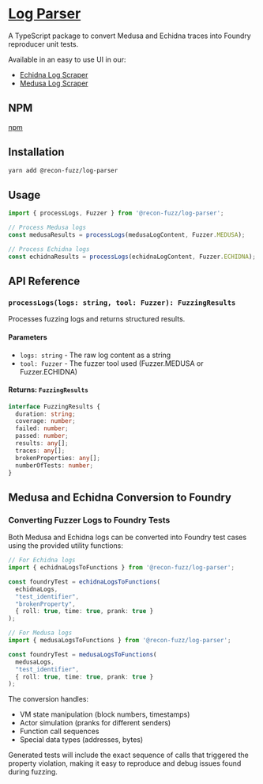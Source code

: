 # <a href="https://github.com/Recon-Fuzz/log-parser" target="_blank" rel="noopener noreferrer">Log Parser</a>

A TypeScript package to convert Medusa and Echidna traces into Foundry reproducer unit tests.

Available in an easy to use UI in our:
- [Echidna Log Scraper](../tools/echidna_scraper.md)
- [Medusa Log Scraper](../tools/echidna_scraper.md)

## NPM

[npm](https://www.npmjs.com/package/@recon-fuzz/log-parser)

## Installation

```bash
yarn add @recon-fuzz/log-parser
```


## Usage

```typescript
import { processLogs, Fuzzer } from '@recon-fuzz/log-parser';

// Process Medusa logs
const medusaResults = processLogs(medusaLogContent, Fuzzer.MEDUSA);

// Process Echidna logs
const echidnaResults = processLogs(echidnaLogContent, Fuzzer.ECHIDNA);
```

## API Reference

### `processLogs(logs: string, tool: Fuzzer): FuzzingResults`

Processes fuzzing logs and returns structured results.

#### Parameters
- `logs: string` - The raw log content as a string
- `tool: Fuzzer` - The fuzzer tool used (Fuzzer.MEDUSA or Fuzzer.ECHIDNA)

#### Returns: `FuzzingResults`
```typescript
interface FuzzingResults {
  duration: string;
  coverage: number;
  failed: number;
  passed: number;
  results: any[];
  traces: any[];
  brokenProperties: any[];
  numberOfTests: number;
}
```

## Medusa and Echidna Conversion to Foundry

### Converting Fuzzer Logs to Foundry Tests

Both Medusa and Echidna logs can be converted into Foundry test cases using the provided utility functions:

```typescript
// For Echidna logs
import { echidnaLogsToFunctions } from '@recon-fuzz/log-parser';

const foundryTest = echidnaLogsToFunctions(
  echidnaLogs,
  "test_identifier",
  "brokenProperty",
  { roll: true, time: true, prank: true }
);

// For Medusa logs
import { medusaLogsToFunctions } from '@recon-fuzz/log-parser';

const foundryTest = medusaLogsToFunctions(
  medusaLogs,
  "test_identifier",
  { roll: true, time: true, prank: true }
);
```

The conversion handles:
- VM state manipulation (block numbers, timestamps)
- Actor simulation (pranks for different senders)
- Function call sequences
- Special data types (addresses, bytes)

Generated tests will include the exact sequence of calls that triggered the property violation, making it easy to reproduce and debug issues found during fuzzing. 

